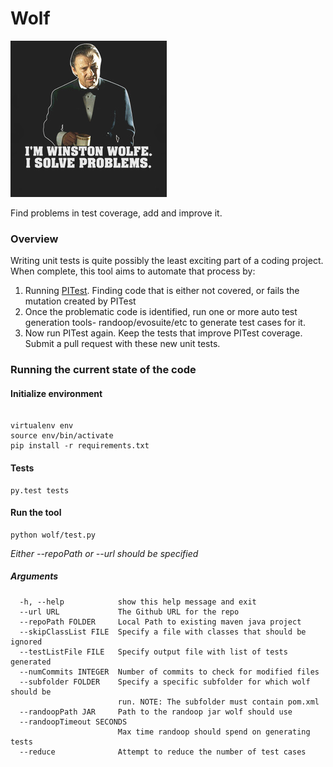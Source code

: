 # Wolf
![Wolfe](img/wolfe.png)

Find problems in test coverage, add and improve it.

### Overview

Writing unit tests is quite possibly the least exciting part of a coding project. When complete, this tool aims to automate that process by:

1. Running [PITest](http://pitest.org). Finding code that is either not covered, or fails the mutation created by PITest
2. Once the problematic code is identified, run one or more auto test generation tools- randoop/evosuite/etc to generate test cases for it.
3. Now run PITest again. Keep the tests that improve PITest coverage. Submit a pull request with these new unit tests.


### Running the current state of the code

#### Initialize environment

```

virtualenv env
source env/bin/activate
pip install -r requirements.txt
```

#### Tests

```
py.test tests
```

#### Run the tool

```
python wolf/test.py
```
*Either --repoPath or --url should be specified*
##### Arguments
```
  -h, --help            show this help message and exit
  --url URL             The Github URL for the repo
  --repoPath FOLDER     Local Path to existing maven java project
  --skipClassList FILE  Specify a file with classes that should be ignored
  --testListFile FILE   Specify output file with list of tests generated
  --numCommits INTEGER  Number of commits to check for modified files
  --subfolder FOLDER    Specify a specific subfolder for which wolf should be
                        run. NOTE: The subfolder must contain pom.xml
  --randoopPath JAR     Path to the randoop jar wolf should use
  --randoopTimeout SECONDS
                        Max time randoop should spend on generating tests
  --reduce              Attempt to reduce the number of test cases
```
